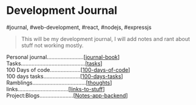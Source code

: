 # Development Journal

#journal, #web-development, #react, #nodejs, #expressjs

> This will be my development journal, I will add notes 
and rant about stuff not working mostly.


Personal journal........................[[journal-book]]  
Tasks..........................................[[tasks]]  
100 Days of code....................[[100-days-of-code]]  
100 days tasks........................[[100-days-tasks]]  
Ramblings...................................[[thoughts]]  
links.................................[[links-to-stuff]]  
Project:Blogs......................[[Notes-app-backend]]  


[//begin]: # "Autogenerated link references for markdown compatibility"
[journal-book]: ../journal/journal-book "Journal Book"
[tasks]: tasks "Tasks"
[100-days-of-code]: 100-days-of-code "100 Days of Code"
[100-days-tasks]: 100-days-tasks "100 days of code Tasks"
[thoughts]: thoughts "Thoughts and ramblings"
[links-to-stuff]: links-to-stuff "links-to-stuff"
[Notes-app-backend]: projects/Notes-app-backend "Blogs app backend"
[//end]: # "Autogenerated link references"